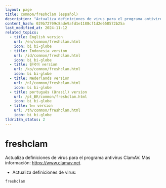 ```yaml
---
layout: page
title: common/freshclam (español)
description: "Actualiza definiciones de virus para el programa antivirus ClamAV."
content_hash: 029b72709c8ade9afd1e1188cf1d2e658572b25a
last_modified_at: 2024-11-12
related_topics:
  - title: English version
    url: /en/common/freshclam.html
    icon: bi bi-globe
  - title: Indonesia version
    url: /id/common/freshclam.html
    icon: bi bi-globe
  - title: 한국어 version
    url: /ko/common/freshclam.html
    icon: bi bi-globe
  - title: Nederlands version
    url: /nl/common/freshclam.html
    icon: bi bi-globe
  - title: português (Brasil) version
    url: /pt_BR/common/freshclam.html
    icon: bi bi-globe
  - title: ไทย version
    url: /th/common/freshclam.html
    icon: bi bi-globe
tldri18n_status: 2
---
```

# freshclam

Actualiza definiciones de virus para el programa antivirus ClamAV.
Más información: <https://www.clamav.net>.

- Actualiza definiciones de virus:

`freshclam`

